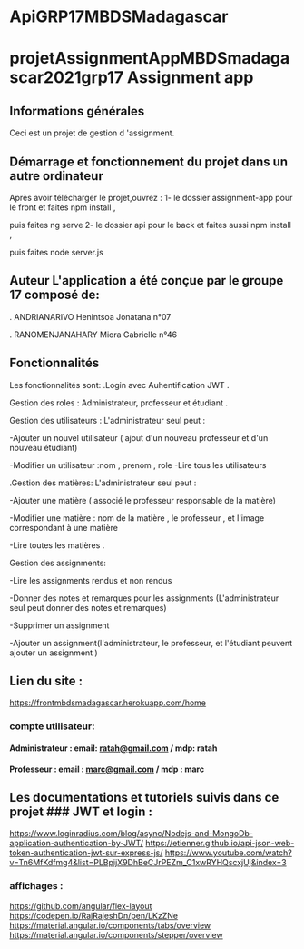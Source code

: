 # ApiGRP17MBDSMadagascar
# projetAssignmentAppMBDSmadagascar2021grp17 Assignment app 

## Informations générales 

Ceci est un projet de gestion d 'assignment.

## Démarrage et fonctionnement du projet dans un autre ordinateur 

Après avoir télécharger le projet,ouvrez : 1- le dossier assignment-app pour le front et faites npm install , 

puis faites ng serve 2- le dossier api pour le back et faites aussi npm install , 

puis faites node server.js 

## Auteur L'application a été conçue par le groupe 17 composé de:

 . ANDRIANARIVO Henintsoa Jonatana n°07

 . RANOMENJANAHARY Miora Gabrielle n°46 

## Fonctionnalités

 Les fonctionnalités sont: .Login avec Auhentification JWT .

Gestion des roles : Administrateur, professeur et étudiant .

Gestion des utilisateurs : L'administrateur seul peut : 

-Ajouter un nouvel utilisateur ( ajout d'un nouveau professeur et d'un nouveau étudiant) 

-Modifier un utilisateur :nom , prenom , role -Lire tous les utilisateurs

 .Gestion des matières: L'administrateur seul peut :

 -Ajouter une matière ( associé le professeur responsable de la matière)

 -Modifier une matière : nom de la matière , le professeur , et l'image correspondant à une matière 

-Lire toutes les matières .

Gestion des assignments:

 -Lire les assignments rendus et non rendus 

-Donner des notes et remarques pour les assignments (L'administrateur seul peut donner des notes et remarques) 

-Supprimer un assignment 

-Ajouter un assignment(l'administrateur, le professeur, et l'étudiant peuvent ajouter un assignment ) 

## Lien du site :
https://frontmbdsmadagascar.herokuapp.com/home

### compte utilisateur:

#### Administrateur : email: ratah@gmail.com / mdp: ratah 

#### Professeur : email : marc@gmail.com / mdp : marc 

## Les documentations et tutoriels suivis dans ce projet ### JWT et login : 
https://www.loginradius.com/blog/async/Nodejs-and-MongoDb-application-authentication-by-JWT/ 
https://etienner.github.io/api-json-web-token-authentication-jwt-sur-express-js/ 
https://www.youtube.com/watch?v=Tn6MfKdfmg4&list=PLBpijX9DhBeCJrPEZm_C1xwRYHQscxjUj&index=3

 ### affichages : 
 https://github.com/angular/flex-layout 
 https://codepen.io/RajRajeshDn/pen/LKzZNe 
 https://material.angular.io/components/tabs/overview 
 https://material.angular.io/components/stepper/overview
